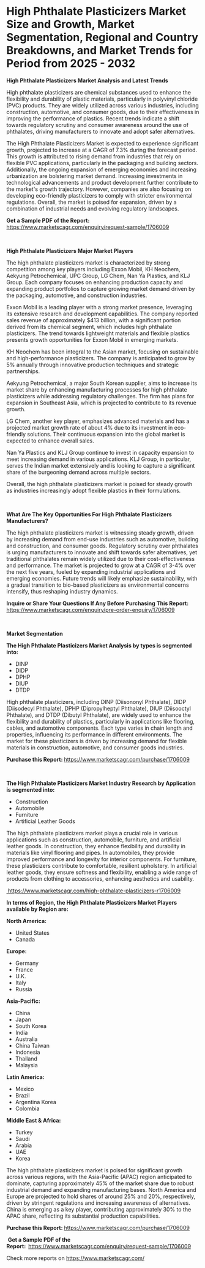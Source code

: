 <p><h1>High Phthalate Plasticizers Market Size and Growth, Market Segmentation, Regional and Country Breakdowns, and Market Trends for Period from 2025 -  2032</h1></p><p><strong>High Phthalate Plasticizers Market Analysis and Latest Trends</strong></p>
<p><p>High phthalate plasticizers are chemical substances used to enhance the flexibility and durability of plastic materials, particularly in polyvinyl chloride (PVC) products. They are widely utilized across various industries, including construction, automotive, and consumer goods, due to their effectiveness in improving the performance of plastics. Recent trends indicate a shift towards regulatory scrutiny and consumer awareness around the use of phthalates, driving manufacturers to innovate and adopt safer alternatives.</p><p>The High Phthalate Plasticizers Market is expected to experience significant growth, projected to increase at a CAGR of 7.3% during the forecast period. This growth is attributed to rising demand from industries that rely on flexible PVC applications, particularly in the packaging and building sectors. Additionally, the ongoing expansion of emerging economies and increasing urbanization are bolstering market demand. Increasing investments in technological advancements and product development further contribute to the market's growth trajectory. However, companies are also focusing on developing eco-friendly plasticizers to comply with stricter environmental regulations. Overall, the market is poised for expansion, driven by a combination of industrial needs and evolving regulatory landscapes.</p></p>
<p><strong>Get a Sample PDF of the Report:&nbsp;</strong> <a href="https://www.marketscagr.com/enquiry/request-sample/1706009?utm_campaign=2003&utm_medium=2&utm_source=Github&utm_content=ia&utm_term=10012025&utm_id=high-phthalate-plasticizers">https://www.marketscagr.com/enquiry/request-sample/1706009</a></p>
<p>&nbsp;</p>
<p><strong>High Phthalate Plasticizers Major Market Players</strong></p>
<p><p>The high phthalate plasticizers market is characterized by strong competition among key players including Exxon Mobil, KH Neochem, Aekyung Petrochemical, UPC Group, LG Chem, Nan Ya Plastics, and KLJ Group. Each company focuses on enhancing production capacity and expanding product portfolios to capture growing market demand driven by the packaging, automotive, and construction industries.</p><p>Exxon Mobil is a leading player with a strong market presence, leveraging its extensive research and development capabilities. The company reported sales revenue of approximately $413 billion, with a significant portion derived from its chemical segment, which includes high phthalate plasticizers. The trend towards lightweight materials and flexible plastics presents growth opportunities for Exxon Mobil in emerging markets.</p><p>KH Neochem has been integral to the Asian market, focusing on sustainable and high-performance plasticizers. The company is anticipated to grow by 5% annually through innovative production techniques and strategic partnerships.</p><p>Aekyung Petrochemical, a major South Korean supplier, aims to increase its market share by enhancing manufacturing processes for high phthalate plasticizers while addressing regulatory challenges. The firm has plans for expansion in Southeast Asia, which is projected to contribute to its revenue growth.</p><p>LG Chem, another key player, emphasizes advanced materials and has a projected market growth rate of about 4% due to its investment in eco-friendly solutions. Their continuous expansion into the global market is expected to enhance overall sales.</p><p>Nan Ya Plastics and KLJ Group continue to invest in capacity expansion to meet increasing demand in various applications. KLJ Group, in particular, serves the Indian market extensively and is looking to capture a significant share of the burgeoning demand across multiple sectors.</p><p>Overall, the high phthalate plasticizers market is poised for steady growth as industries increasingly adopt flexible plastics in their formulations.</p></p>
<p>&nbsp;</p>
<p><strong>What Are The Key Opportunities For High Phthalate Plasticizers Manufacturers?</strong></p>
<p><p>The high phthalate plasticizers market is witnessing steady growth, driven by increasing demand from end-use industries such as automotive, building and construction, and consumer goods. Regulatory scrutiny over phthalates is urging manufacturers to innovate and shift towards safer alternatives, yet traditional phthalates remain widely utilized due to their cost-effectiveness and performance. The market is projected to grow at a CAGR of 3-4% over the next five years, fueled by expanding industrial applications and emerging economies. Future trends will likely emphasize sustainability, with a gradual transition to bio-based plasticizers as environmental concerns intensify, thus reshaping industry dynamics.</p></p>
<p><strong>Inquire or Share Your Questions If Any Before Purchasing This Report:</strong> <a href="https://www.marketscagr.com/enquiry/pre-order-enquiry/1706009?utm_campaign=2003&utm_medium=2&utm_source=Github&utm_content=ia&utm_term=10012025&utm_id=high-phthalate-plasticizers">https://www.marketscagr.com/enquiry/pre-order-enquiry/1706009</a></p>
<p>&nbsp;</p>
<p><strong>Market Segmentation</strong></p>
<p><strong>The High Phthalate Plasticizers Market Analysis by types is segmented into:</strong></p>
<p><ul><li>DINP</li><li>DIDP</li><li>DPHP</li><li>DIUP</li><li>DTDP</li></ul></p>
<p><p>High phthalate plasticizers, including DINP (Diisononyl Phthalate), DIDP (Diisodecyl Phthalate), DPHP (Dipropylheptyl Phthalate), DIUP (Diisooctyl Phthalate), and DTDP (Dibutyl Phthalate), are widely used to enhance the flexibility and durability of plastics, particularly in applications like flooring, cables, and automotive components. Each type varies in chain length and properties, influencing its performance in different environments. The market for these plasticizers is driven by increasing demand for flexible materials in construction, automotive, and consumer goods industries.</p></p>
<p><strong>Purchase this Report:&nbsp;</strong><a href="https://www.marketscagr.com/purchase/1706009?utm_campaign=2003&utm_medium=2&utm_source=Github&utm_content=ia&utm_term=10012025&utm_id=high-phthalate-plasticizers">https://www.marketscagr.com/purchase/1706009</a></p>
<p>&nbsp;</p>
<p><strong>The High Phthalate Plasticizers Market Industry Research by Application is segmented into:</strong></p>
<p><ul><li>Construction</li><li>Automobile</li><li>Furniture</li><li>Artificial Leather Goods</li></ul></p>
<p><p>The high phthalate plasticizers market plays a crucial role in various applications such as construction, automobile, furniture, and artificial leather goods. In construction, they enhance flexibility and durability in materials like vinyl flooring and pipes. In automobiles, they provide improved performance and longevity for interior components. For furniture, these plasticizers contribute to comfortable, resilient upholstery. In artificial leather goods, they ensure softness and flexibility, enabling a wide range of products from clothing to accessories, enhancing aesthetics and usability.</p></p>
<p><a href="https://www.marketscagr.com/high-phthalate-plasticizers-r1706009?utm_campaign=2003&utm_medium=2&utm_source=Github&utm_content=ia&utm_term=10012025&utm_id=high-phthalate-plasticizers">&nbsp;https://www.marketscagr.com/high-phthalate-plasticizers-r1706009</a></p>
<p><strong>In terms of Region, the High Phthalate Plasticizers Market Players available by Region are:</strong></p>
<p>
    <p> <strong> North America: </strong>
        <ul>
            <li>United States</li>
            <li>Canada</li>
        </ul>
        </p> 
    <p> <strong> Europe: </strong>
        <ul>
            <li>Germany</li>
            <li>France</li>
            <li>U.K.</li>
            <li>Italy</li>
            <li>Russia</li>
        </ul>
        </p> 
    <p> <strong> Asia-Pacific: </strong>
        <ul>
            <li>China</li>
            <li>Japan</li>
            <li>South Korea</li>
            <li>India</li>
            <li>Australia</li>
            <li>China Taiwan</li>
            <li>Indonesia</li>
            <li>Thailand</li>
            <li>Malaysia</li>
        </ul>
        </p> 
    <p> <strong> Latin America: </strong>
        <ul>
            <li>Mexico</li>
            <li>Brazil</li>
            <li>Argentina Korea</li>
            <li>Colombia</li>
        </ul>
        </p> 
    <p> <strong> Middle East & Africa: </strong>
        <ul>
            <li>Turkey</li>
            <li>Saudi</li>
            <li>Arabia</li>
            <li>UAE</li>
            <li>Korea</li>
        </ul>
    </p>
    </p>
<p><p>The high phthalate plasticizers market is poised for significant growth across various regions, with the Asia-Pacific (APAC) region anticipated to dominate, capturing approximately 45% of the market share due to robust industrial demand and expanding manufacturing bases. North America and Europe are projected to hold shares of around 25% and 20%, respectively, driven by stringent regulations and increasing awareness of alternatives. China is emerging as a key player, contributing approximately 30% to the APAC share, reflecting its substantial production capabilities.</p></p>
<p><strong>Purchase this Report: </strong><a href="https://www.marketscagr.com/purchase/1706009?utm_campaign=2003&utm_medium=2&utm_source=Github&utm_content=ia&utm_term=10012025&utm_id=high-phthalate-plasticizers">https://www.marketscagr.com/purchase/1706009</a></p>
<p>&nbsp;<strong>Get a Sample PDF of the Report:&nbsp;&nbsp;</strong><a href="https://www.marketscagr.com/enquiry/request-sample/1706009?utm_campaign=2003&utm_medium=2&utm_source=Github&utm_content=ia&utm_term=10012025&utm_id=high-phthalate-plasticizers">https://www.marketscagr.com/enquiry/request-sample/1706009</a></p>
<p><strong></strong></p>
<p>Check more reports on <a href="https://www.marketscagr.com/?utm_campaign=2003&utm_medium=2&utm_source=Github&utm_content=ia&utm_term=10012025&utm_id=high-phthalate-plasticizers">https://www.marketscagr.com/</a></p>